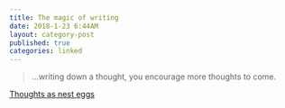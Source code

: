 ```yaml
---
title: The magic of writing
date: 2018-1-23 6:44AM
layout: category-post
published: true
categories: linked
---
```


> ...writing down a thought, you encourage more thoughts to come.

[Thoughts as nest eggs](http://austinkleon.com/2018/01/22/thoughts-as-nest-eggs/)

